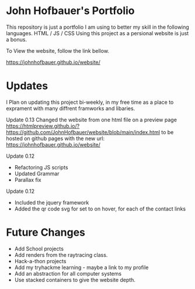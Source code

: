 # John Hofbauer's Portfolio

This repository is just a portfolio I am using to better my skill in the following languages.
HTML / JS / CSS
Using this project as a persional website is just a bonus.

To View the website, follow the link bellow.

https://johnhofbauer.github.io/website/

# Updates

I Plan on updating this project bi-weekly, in my free time as a place to exprament with many diffrent framworks and libaries.

Update 0.13
Changed the website from one html file on a preview page https://htmlpreview.github.io/?https://github.com/JohnHofbauer/website/blob/main/index.html
to be hosted on github pages with the new url: https://johnhofbauer.github.io/website/

Update 0.12

- Refactoring JS scripts
- Updated Grammar
- Parallax fix

Update 0.12

- Included the jquery framework
- Added the qr code svg for set to on hover, for each of the contact links

# Future Changes

- Add School projects
- Add renders from the raytracing class.
- Hack-a-thon projects
- Add my tryhackme learning - maybe a link to my profile
- Add an abstraction for all computer systems
- Use stacked containers to give the website depth.
